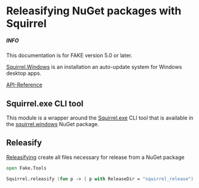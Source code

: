 # Releasifying NuGet packages with Squirrel

<div class="alert alert-info">
    <h5>INFO</h5>
    <p>This documentation is for FAKE version 5.0 or later.</p>
</div>

[Squirrel.Windows](https://github.com/Squirrel/Squirrel.Windows) is an installation an auto-update system for Windows desktop apps.

[API-Reference](apidocs/v5/fake-tools-squirrel.html)

## Squirrel.exe CLI tool

This module is a wrapper around the [Squirrel.exe](https://github.com/Squirrel/Squirrel.Windows/blob/master/docs/using/squirrel-command-line.md) CLI tool that is available in the [squirrel.windows](https://www.nuget.org/packages/squirrel.windows/) NuGet package.

## Releasify

[Releasifying](https://github.com/Squirrel/Squirrel.Windows/blob/master/docs/getting-started/2-packaging.md#releasifying) create all files necessary for release from a NuGet package

```fsharp
open Fake.Tools

Squirrel.releasify (fun p -> { p with ReleaseDir = "squirrel_release") "bin/myProject.nupkg"
```

